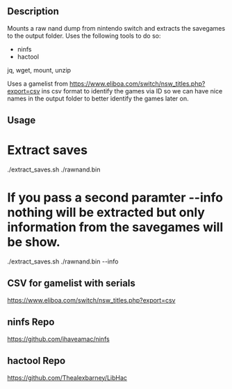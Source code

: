 ## Description
Mounts a raw nand dump from nintendo switch and extracts the savegames to the output folder.
Uses the following tools to do so:
- ninfs
- hactool

jq, wget, mount, unzip

Uses a gamelist from https://www.eliboa.com/switch/nsw_titles.php?export=csv ins csv format to identify the games via ID so we can have nice names in the output folder to better identify the games later on.


## Usage
# Extract saves
./extract_saves.sh ./rawnand.bin


# If you pass a second paramter --info nothing will be extracted but only information from the savegames will be show.
./extract_saves.sh ./rawnand.bin --info


## CSV for gamelist with serials
https://www.eliboa.com/switch/nsw_titles.php?export=csv

## ninfs Repo
https://github.com/ihaveamac/ninfs

## hactool Repo
https://github.com/Thealexbarney/LibHac
